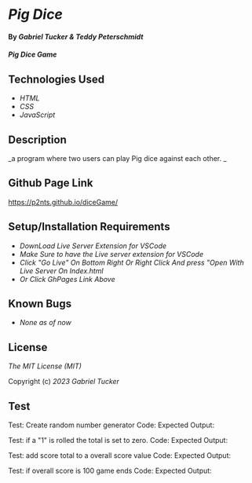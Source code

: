 # _Pig Dice_

#### By _**Gabriel Tucker & Teddy Peterschmidt**_

#### _Pig Dice Game_

## Technologies Used

* _HTML_
* _CSS_
* _JavaScript_

## Description

_a program where two users can play Pig dice against each other. _

## Github Page Link

https://p2nts.github.io/diceGame/

## Setup/Installation Requirements
* _DownLoad Live Server Extension for VSCode_
* _Make Sure to have the Live server extension for VSCode_
* _Click "Go Live"  On Bottom Right Or Right Click And press "Open With Live Server On Index.html_
* _Or Click GhPages Link Above_




## Known Bugs

* _None as of now_


## License

_The MIT License (MIT)_

Copyright (c) _2023_ _Gabriel Tucker_

## Test

Test: Create random number generator
Code: 
Expected Output: 

Test: if a "1" is rolled the total is set to zero.
Code: 
Expected Output: 

Test: add score total to a overall score value 
Code: 
Expected Output: 

Test: if overall score is 100 game ends 
Code: 
Expected Output: 
